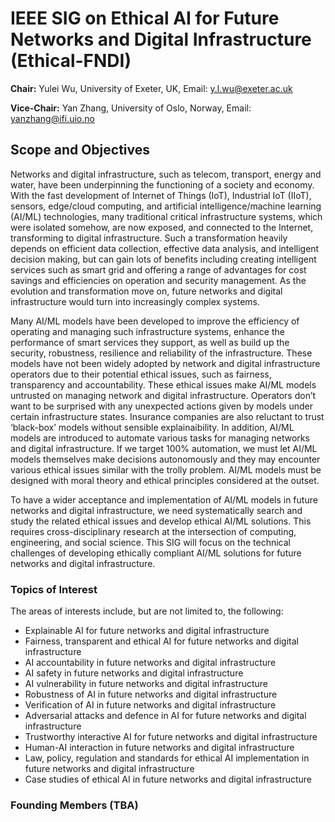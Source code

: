 # IEEE SIG on Ethical AI for Future Networks and Digital Infrastructure (Ethical-FNDI)

**Chair:** Yulei Wu, University of Exeter, UK, Email: y.l.wu@exeter.ac.uk 

**Vice-Chair:** Yan Zhang, University of Oslo, Norway, Email: yanzhang@ifi.uio.no

## Scope and Objectives
Networks and digital infrastructure, such as telecom, transport, energy and water, have been underpinning the functioning of a society and economy. With the fast development of Internet of Things (IoT), Industrial IoT (IIoT), sensors, edge/cloud computing, and artificial intelligence/machine learning (AI/ML) technologies, many traditional critical infrastructure systems, which were isolated somehow, are now exposed, and connected to the Internet, transforming to digital infrastructure. Such a transformation heavily depends on efficient data collection, effective data analysis, and intelligent decision making, but can gain lots of benefits including creating intelligent services such as smart grid and offering a range of advantages for cost savings and efficiencies on operation and security management. As the evolution and transformation move on, future networks and digital infrastructure would turn into increasingly complex systems. 

Many AI/ML models have been developed to improve the efficiency of operating and managing such infrastructure systems, enhance the performance of smart services they support, as well as build up the security, robustness, resilience and reliability of the infrastructure. These models have not been widely adopted by network and digital infrastructure operators due to their potential ethical issues, such as fairness, transparency and accountability. These ethical issues make AI/ML models untrusted on managing network and digital infrastructure. Operators don’t want to be surprised with any unexpected actions given by models under certain infrastructure states. Insurance companies are also reluctant to trust ‘black-box’ models without sensible explainaibility. In addition, AI/ML models are introduced to automate various tasks for managing networks and digital infrastructure. If we target 100% automation, we must let AI/ML models themselves make decisions autonomously and they may encounter various ethical issues similar with the trolly problem. AI/ML models must be designed with moral theory and ethical principles considered at the outset.

To have a wider acceptance and implementation of AI/ML models in future networks and digital infrastructure, we need systematically search and study the related ethical issues and develop ethical AI/ML solutions. This requires cross-disciplinary research at the intersection of computing, engineering, and social science. This SIG will focus on the technical challenges of developing ethically compliant AI/ML solutions for future networks and digital infrastructure. 

### Topics of Interest
The areas of interests include, but are not limited to, the following:
- Explainable AI for future networks and digital infrastructure
- Fairness, transparent and ethical AI for future networks and digital infrastructure
- AI accountability in future networks and digital infrastructure
- AI safety in future networks and digital infrastructure
- AI vulnerability in future networks and digital infrastructure
- Robustness of AI in future networks and digital infrastructure
- Verification of AI in future networks and digital infrastructure
- Adversarial attacks and defence in AI for future networks and digital infrastructure
- Trustworthy interactive AI for future networks and digital infrastructure
- Human-AI interaction in future networks and digital infrastructure
- Law, policy, regulation and standards for ethical AI implementation in future networks and digital infrastructure
- Case studies of ethical AI in future networks and digital infrastructure

### Founding Members (TBA)
